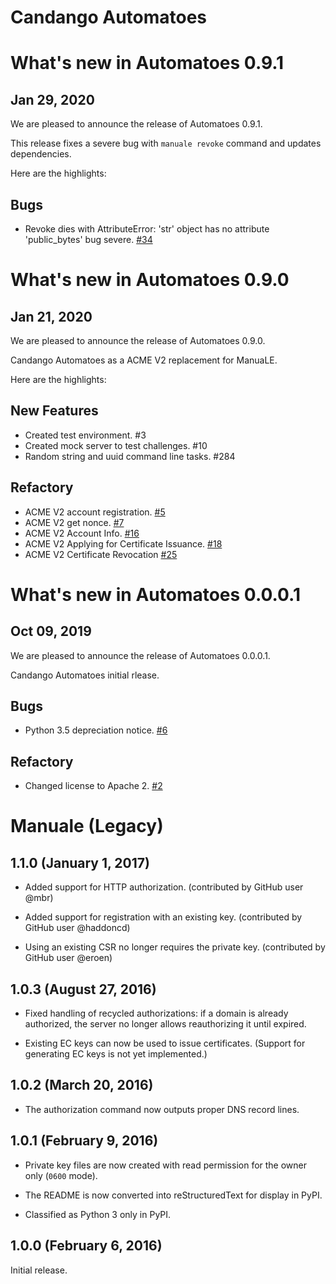 # Candango Automatoes

# What's new in Automatoes 0.9.1

## Jan 29, 2020

We are pleased to announce the release of Automatoes 0.9.1.

This release fixes a severe bug with `manuale revoke` command and updates dependencies.

Here are the highlights:

## Bugs

 * Revoke dies with AttributeError: 'str' object has no attribute 'public_bytes' bug severe. [#34](https://github.com/candango/automatoes/issues/34)


# What's new in Automatoes 0.9.0

## Jan 21, 2020

We are pleased to announce the release of Automatoes 0.9.0.

Candango Automatoes as a ACME V2 replacement for ManuaLE.

Here are the highlights:

## New Features

 * Created test environment. #3
 * Created mock server to test challenges. #10
 * Random string and uuid command line tasks. #284

## Refactory

 * ACME V2 account registration. [#5](https://github.com/candango/automatoes/issues/5)
 * ACME V2 get nonce. [#7](https://github.com/candango/automatoes/issues/7)
 * ACME V2 Account Info. [#16](https://github.com/candango/automatoes/issues/16)
 * ACME V2 Applying for Certificate Issuance. [#18](https://github.com/candango/automatoes/issues/18)
 * ACME V2 Certificate Revocation [#25](https://github.com/candango/automatoes/issues/25)

# What's new in Automatoes 0.0.0.1

## Oct 09, 2019

We are pleased to announce the release of Automatoes 0.0.0.1.

Candango Automatoes initial rlease.

## Bugs

 * Python 3.5 depreciation notice. [#6](https://github.com/candango/automatoes/issues/6)

## Refactory

 * Changed license to Apache 2. [#2](https://github.com/candango/automatoes/issues/2)

# Manuale (Legacy)

## 1.1.0 (January 1, 2017)

* Added support for HTTP authorization. (contributed by GitHub user @mbr)

* Added support for registration with an existing key. (contributed by GitHub
user @haddoncd)

* Using an existing CSR no longer requires the private key. (contributed by
GitHub user @eroen)

## 1.0.3 (August 27, 2016)

* Fixed handling of recycled authorizations: if a domain is already authorized,
 the server no longer allows reauthorizing it until expired.

* Existing EC keys can now be used to issue certificates. (Support for
generating EC keys is not yet implemented.)

## 1.0.2 (March 20, 2016)

* The authorization command now outputs proper DNS record lines.

## 1.0.1 (February 9, 2016)

* Private key files are now created with read permission for the owner only
(`0600` mode).

* The README is now converted into reStructuredText for display in PyPI.

* Classified as Python 3 only in PyPI.

## 1.0.0 (February 6, 2016)

Initial release.
